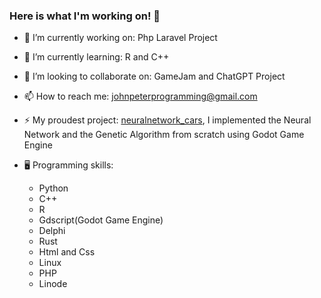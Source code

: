 ### Here is what I'm working on! 👋

- 🔭 I’m currently working on: Php Laravel Project
- 🌱 I’m currently learning: R and C++
- 👯 I’m looking to collaborate on: GameJam and ChatGPT Project
- 📫 How to reach me: johnpeterprogramming@gmail.com
- ⚡ My proudest project: [neuralnetwork_cars](https://github.com/johnpeterprogramming/neuralnetwork_cars), I implemented the Neural Network and the Genetic Algorithm from scratch using Godot Game Engine

- :desktop_computer: Programming skills:
  - Python
  - C++
  - R
  - Gdscript(Godot Game Engine)
  - Delphi
  - Rust
  - Html and Css
  - Linux
  - PHP
  - Linode
